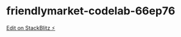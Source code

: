 # friendlymarket-codelab-66ep76

[Edit on StackBlitz ⚡️](https://stackblitz.com/edit/friendlymarket-codelab-66ep76)